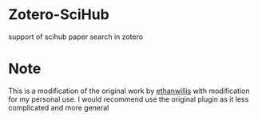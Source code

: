 # Zotero-SciHub
support of scihub paper search in zotero

# Note 
This is a modification of the original work by [ethanwillis](https://github.com/ethanwillis/zotero-scihub) with modification for my personal use. I would recommend use the original plugin as it less complicated and more general
